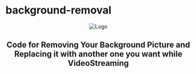 # background-removal
<div align="center">
    <img src="remove.gif" alt="Logo">
    <h2><b>Code for Removing Your Background Picture and Replacing it with another one you want while VideoStreaming</b></h2>
</div



